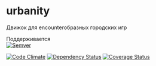 urbanity
========

Движок для encounterобразных городских игр

Поддерживается  
[![Semver](http://img.shields.io/SemVer/2.0.0.png)](http://semver.org/spec/v2.0.0.html)

[![Code Climate](https://codeclimate.com/github/Vaysman/urbanity.png)](https://codeclimate.com/github/Vaysman/urbanity)
[![Dependency Status](https://gemnasium.com/Vaysman/urbanity.png)](https://gemnasium.com/Vaysman/urbanity)
[![Coverage Status](https://coveralls.io/repos/Vaysman/urbanity/badge.png)](https://coveralls.io/r/Vaysman/urbanity)
